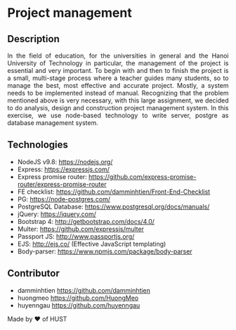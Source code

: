 # Project management 
## Description 
<p align="justify">In the field of education, for the universities in general and the Hanoi University of Technology in particular, the management of the project is essential and very important. To begin with and then to finish the project is a small, multi-stage process where a teacher guides many students, so to manage the best, most effective and accurate project. Mostly, a system needs to be implemented instead of manual. Recognizing that the problem mentioned above is very necessary, with this large assignment, we decided to do analysis, design and construction project management system.
In this exercise, we use node-based technology to write server, postgre as database management system.
</p>

## Technologies 
* NodeJS v9.8: https://nodejs.org/
* Express: https://expressjs.com/
* Express promise router: https://github.com/express-promise-router/express-promise-router
* FE checklist: https://github.com/damminhtien/Front-End-Checklist
* PG: https://node-postgres.com/
* PostgreSQL Database: https://www.postgresql.org/docs/manuals/
* jQuery: https://jquery.com/
* Bootstrap 4: http://getbootstrap.com/docs/4.0/
* Multer: https://github.com/expressjs/multer
* Passport JS: http://www.passportjs.org/
* EJS: http://ejs.co/ (Effective JavaScript templating) 
* Body-parser: https://www.npmjs.com/package/body-parser

## Contributor
* damminhtien https://github.com/damminhtien
* huongmeo https://github.com/HuongMeo
* huyenngau https://github.com/huyenngau

Made by :heart: of HUST
